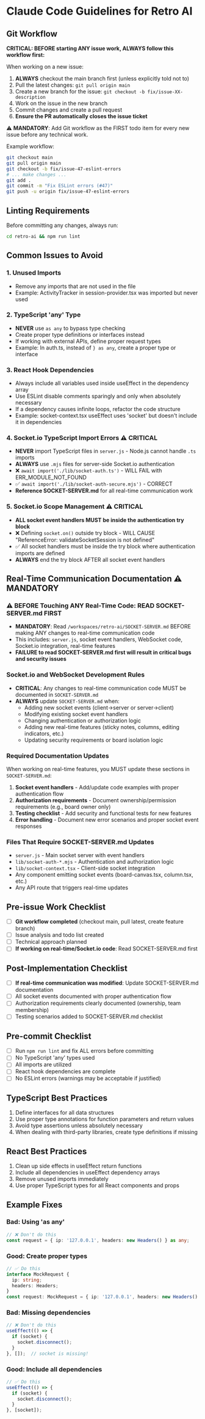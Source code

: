 # Claude Code Guidelines for Retro AI

## Git Workflow

**CRITICAL: BEFORE starting ANY issue work, ALWAYS follow this workflow first:**

When working on a new issue:
1. **ALWAYS** checkout the main branch first (unless explicitly told not to)
2. Pull the latest changes: `git pull origin main`
3. Create a new branch for the issue: `git checkout -b fix/issue-XX-description`
4. Work on the issue in the new branch
5. Commit changes and create a pull request
6. **Ensure the PR automatically closes the issue ticket**

⚠️ **MANDATORY**: Add Git workflow as the FIRST todo item for every new issue before any technical work.

Example workflow:
```bash
git checkout main
git pull origin main
git checkout -b fix/issue-47-eslint-errors
# ... make changes ...
git add .
git commit -m "Fix ESLint errors (#47)"
git push -u origin fix/issue-47-eslint-errors
```

## Linting Requirements

Before committing any changes, always run:
```bash
cd retro-ai && npm run lint
```

## Common Issues to Avoid

### 1. Unused Imports
- Remove any imports that are not used in the file
- Example: ActivityTracker in session-provider.tsx was imported but never used

### 2. TypeScript 'any' Type
- **NEVER** use `as any` to bypass type checking
- Create proper type definitions or interfaces instead
- If working with external APIs, define proper request types
- Example: In auth.ts, instead of `} as any`, create a proper type or interface

### 3. React Hook Dependencies
- Always include all variables used inside useEffect in the dependency array
- Use ESLint disable comments sparingly and only when absolutely necessary
- If a dependency causes infinite loops, refactor the code structure
- Example: socket-context.tsx useEffect uses 'socket' but doesn't include it in dependencies

### 4. Socket.io TypeScript Import Errors ⚠️ CRITICAL
- **NEVER** import TypeScript files in `server.js` - Node.js cannot handle `.ts` imports
- **ALWAYS** use `.mjs` files for server-side Socket.io authentication
- ❌ `await import('./lib/socket-auth.ts')` - WILL FAIL with ERR_MODULE_NOT_FOUND
- ✅ `await import('./lib/socket-auth-secure.mjs')` - CORRECT
- **Reference SOCKET-SERVER.md** for all real-time communication work

### 5. Socket.io Scope Management ⚠️ CRITICAL
- **ALL socket event handlers MUST be inside the authentication try block**
- ❌ Defining `socket.on()` outside try block - WILL CAUSE "ReferenceError: validateSocketSession is not defined"
- ✅ All socket handlers must be inside the try block where authentication imports are defined
- **ALWAYS** end the try block AFTER all socket event handlers

## Real-Time Communication Documentation ⚠️ MANDATORY

### ⚠️ BEFORE Touching ANY Real-Time Code: READ SOCKET-SERVER.md FIRST
- **MANDATORY**: Read `/workspaces/retro-ai/SOCKET-SERVER.md` BEFORE making ANY changes to real-time communication code
- This includes: `server.js`, socket event handlers, WebSocket code, Socket.io integration, real-time features
- **FAILURE to read SOCKET-SERVER.md first will result in critical bugs and security issues**

### Socket.io and WebSocket Development Rules
- **CRITICAL**: Any changes to real-time communication code MUST be documented in `SOCKET-SERVER.md`
- **ALWAYS** update `SOCKET-SERVER.md` when:
  - Adding new socket events (client→server or server→client)
  - Modifying existing socket event handlers
  - Changing authentication or authorization logic
  - Adding new real-time features (sticky notes, columns, editing indicators, etc.)
  - Updating security requirements or board isolation logic

### Required Documentation Updates
When working on real-time features, you MUST update these sections in `SOCKET-SERVER.md`:
1. **Socket event handlers** - Add/update code examples with proper authentication flow
2. **Authorization requirements** - Document ownership/permission requirements (e.g., board owner only)
3. **Testing checklist** - Add security and functional tests for new features
4. **Error handling** - Document new error scenarios and proper socket event responses

### Files That Require SOCKET-SERVER.md Updates
- `server.js` - Main socket server with event handlers
- `lib/socket-auth-*.mjs` - Authentication and authorization logic
- `lib/socket-context.tsx` - Client-side socket integration
- Any component emitting socket events (board-canvas.tsx, column.tsx, etc.)
- Any API route that triggers real-time updates

## Pre-issue Work Checklist
- [ ] **Git workflow completed** (checkout main, pull latest, create feature branch)
- [ ] Issue analysis and todo list created
- [ ] Technical approach planned
- [ ] **If working on real-time/Socket.io code**: Read SOCKET-SERVER.md first

## Post-Implementation Checklist
- [ ] **If real-time communication was modified**: Update SOCKET-SERVER.md documentation
- [ ] All socket events documented with proper authentication flow
- [ ] Authorization requirements clearly documented (ownership, team membership)
- [ ] Testing scenarios added to SOCKET-SERVER.md checklist

## Pre-commit Checklist
- [ ] Run `npm run lint` and fix ALL errors before committing
- [ ] No TypeScript 'any' types used
- [ ] All imports are utilized
- [ ] React hook dependencies are complete
- [ ] No ESLint errors (warnings may be acceptable if justified)

## TypeScript Best Practices
1. Define interfaces for all data structures
2. Use proper type annotations for function parameters and return values
3. Avoid type assertions unless absolutely necessary
4. When dealing with third-party libraries, create type definitions if missing

## React Best Practices
1. Clean up side effects in useEffect return functions
2. Include all dependencies in useEffect dependency arrays
3. Remove unused imports immediately
4. Use proper TypeScript types for all React components and props

## Example Fixes

### Bad: Using 'as any'
```typescript
// ❌ Don't do this
const request = { ip: '127.0.0.1', headers: new Headers() } as any;
```

### Good: Create proper types
```typescript
// ✅ Do this
interface MockRequest {
  ip: string;
  headers: Headers;
}
const request: MockRequest = { ip: '127.0.0.1', headers: new Headers() };
```

### Bad: Missing dependencies
```typescript
// ❌ Don't do this
useEffect(() => {
  if (socket) {
    socket.disconnect();
  }
}, []);  // socket is missing!
```

### Good: Include all dependencies
```typescript
// ✅ Do this
useEffect(() => {
  if (socket) {
    socket.disconnect();
  }
}, [socket]);
```